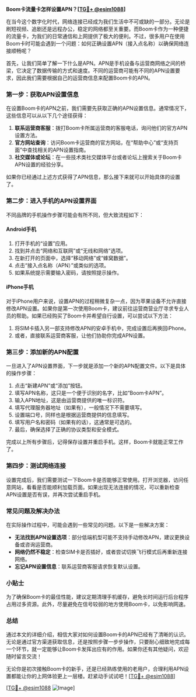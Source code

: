 **Boom卡流量卡怎样设置APN？[[TG💪+ @esim1088](https://t.me/s/esim1088)]**

在当今这个数字化时代，网络连接已经成为我们生活中不可或缺的一部分。无论是刷短视频、追剧还是远程办公，稳定的网络都至关重要。而Boom卡作为一种便捷的流量卡，为我们的日常通信和上网提供了极大的便利。不过，很多用户在使用Boom卡时可能会遇到一个问题：如何正确设置APN（接入点名称）以确保网络连接顺畅呢？

首先，让我们简单了解一下什么是APN。APN是手机设备与运营商网络之间的桥梁，它决定了数据传输的方式和速度。不同的运营商可能有不同的APN设置要求，因此我们需要根据自己的运营商信息来配置Boom卡的APN。

### **第一步：获取APN设置信息**
在设置Boom卡的APN之前，我们需要先获取正确的APN设置信息。通常情况下，这些信息可以从以下几个途径获得：

1. **联系运营商客服**：拨打Boom卡所属运营商的客服电话，询问他们的官方APN设置方法。
2. **官方网站查询**：访问Boom卡运营商的官方网站，在“帮助中心”或“支持页面”中查找相关的APN设置指南。
3. **社交媒体或论坛**：在一些技术类社交媒体平台或者论坛上搜索关于Boom卡APN设置的经验分享。

如果你已经通过上述方式获得了APN信息，那么接下来就可以开始具体的设置了。

### **第二步：进入手机的APN设置界面**
不同品牌的手机操作步骤可能会有所不同，但大致流程如下：

#### **Android手机**
1. 打开手机的“设置”应用。
2. 找到并点击“网络和互联网”或“无线和网络”选项。
3. 在新打开的页面中，选择“移动网络”或“蜂窝数据”。
4. 点击“接入点名称（APN）”或类似的选项。
5. 如果系统提示需要输入密码，请按照提示操作。

#### **iPhone手机**
对于iPhone用户来说，设置APN的过程稍微复杂一点，因为苹果设备不允许直接修改APN设置。如果你是第一次使用Boom卡，建议前往运营商营业厅寻求专业人员的帮助。如果已经购买了Boom卡并希望自行设置，可以尝试以下方法：
1. 将SIM卡插入另一部支持修改APN的安卓手机中，完成设置后再换回iPhone。
2. 或者，直接联系运营商客服，让他们协助你完成APN设置。

### **第三步：添加新的APN配置**
一旦进入了APN设置界面，下一步就是添加一个新的APN配置文件。以下是具体的操作步骤：

1. 点击“新建APN”或“添加”按钮。
2. 填写APN名称，这只是一个便于识别的名字，比如“Boom卡APN”。
3. 输入APN地址，这是由运营商提供的唯一标识符。
4. 填写代理服务器地址（如果有），一般情况下不需要填写。
5. 设置端口号，同样也是根据运营商提供的信息填写。
6. 填写用户名和密码（如果有的话），这通常是可选的。
7. 最后，确保选择了正确的协议类型和安全模式。

完成以上所有步骤后，记得保存设置并重启手机。这样，Boom卡就能正常工作了。

### **第四步：测试网络连接**
设置完成后，我们需要测试一下Boom卡是否能够正常使用。打开浏览器，访问任意网站，看看是否能顺利加载页面。如果出现无法连接的情况，可以重新检查APN设置是否有误，并再次尝试重启手机。

### **常见问题及解决办法**
在实际操作过程中，可能会遇到一些常见的问题。以下是一些解决方案：

- **无法找到APN设置选项**：部分低端机型可能不支持手动修改APN，建议更换设备或咨询运营商。
- **网络仍然不稳定**：检查SIM卡是否插好，或者尝试切换飞行模式后再重新连接网络。
- **忘记APN设置信息**：联系运营商客服请求恢复默认设置。

### **小贴士**
为了确保Boom卡的最佳性能，建议定期清理手机缓存，避免长时间运行后台程序占用过多资源。此外，尽量避免在信号较弱的地方使用Boom卡，以免影响网速。

### **总结**
通过本文的详细介绍，相信大家对如何设置Boom卡的APN已经有了清晰的认识。无论是通过官方渠道获取信息，还是按照步骤一步步操作，只要耐心细致地完成每一个环节，就一定能够让Boom卡发挥出应有的作用。如果你还有其他疑问，欢迎随时留言交流！

无论你是初次接触Boom卡的新手，还是已经熟练使用的老用户，合理利用APN设置都能让你的上网体验更上一层楼。赶紧动手试试吧！[[TG💪+ @esim1088](https://t.me/s/esim1088)]

[[TG💪+ @esim1088](https://t.me/s/esim1088) ![Image](https://i.postimg.cc/4NQfJmqS/Snipaste-2025-05-13-00-14-12.png)]